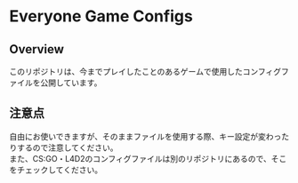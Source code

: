 # Everyone Game Configs

## Overview
このリポジトリは、今までプレイしたことのあるゲームで使用したコンフィグファイルを公開しています。

## 注意点
自由にお使いできますが、そのままファイルを使用する際、キー設定が変わったりするので注意してください。
<br>また、CS:GO・L4D2のコンフィグファイルは別のリポジトリにあるので、そこをチェックしてください。
